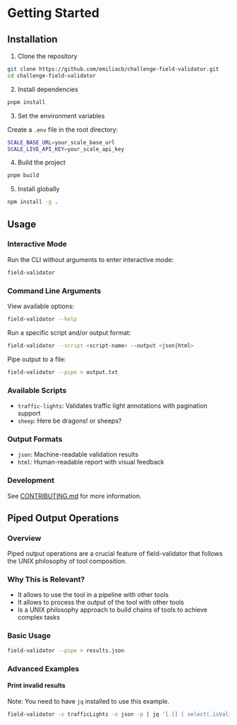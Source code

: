 # Getting Started

## Installation

1. Clone the repository

```bash
git clone https://github.com/emiliacb/challenge-field-validator.git
cd challenge-field-validator
```

2. Install dependencies

```bash
pnpm install
```

3. Set the environment variables

Create a `.env` file in the root directory:

```bash
SCALE_BASE_URL=your_scale_base_url
SCALE_LIVE_API_KEY=your_scale_api_key
```

4. Build the project

```bash
pnpm build
```

5. Install globally

```bash
npm install -g .
```

## Usage

### Interactive Mode

Run the CLI without arguments to enter interactive mode:

```bash
field-validator
```

### Command Line Arguments

View available options:

```bash
field-validator --help
```

Run a specific script and/or output format:

```bash
field-validator --script <script-name> --output <json|html>
```

Pipe output to a file:

```bash
field-validator --pipe > output.txt
```

### Available Scripts

- `traffic-lights`: Validates traffic light annotations with pagination support
- `sheep`: Here be dragons! or sheeps?

### Output Formats

- `json`: Machine-readable validation results
- `html`: Human-readable report with visual feedback

### Development

See [CONTRIBUTING.md](./CONTRIBUTING.md) for more information.

## Piped Output Operations

### Overview

Piped output operations are a crucial feature of field-validator that follows the UNIX philosophy of tool composition.

### Why This is Relevant?

- It allows to use the tool in a pipeline with other tools
- It allows to process the output of the tool with other tools
- Is a UNIX philosophy approach to build chains of tools to achieve complex tasks

### Basic Usage

```bash
field-validator --pipe > results.json
```

### Advanced Examples

#### Print invalid results

Note: You need to have `jq` installed to use this example.

```bash
field-validator -s trafficLights -o json -p | jq '[.[] | select(.isValid == false)]'

```
